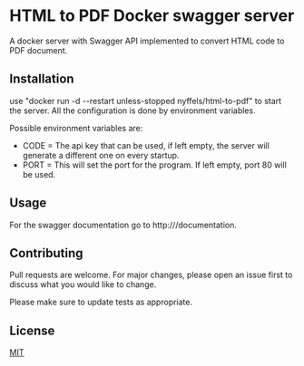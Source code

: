 # HTML to PDF Docker swagger server

A docker server with Swagger API implemented to convert HTML code to PDF document.

## Installation

use "docker run -d --restart unless-stopped nyffels/html-to-pdf" to start the server. All the configuration is done by environment variables. 

Possible environment variables are: 
- CODE = The api key that can be used, if left empty, the server will generate a different one on every startup. 
- PORT = This will set the port for the program. If left empty, port 80 will be used. 

## Usage

For the swagger documentation go to http://<ip>/documentation. 

## Contributing

Pull requests are welcome. For major changes, please open an issue first
to discuss what you would like to change.

Please make sure to update tests as appropriate.

## License

[MIT](https://choosealicense.com/licenses/mit/)